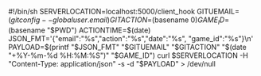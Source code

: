 #!/bin/sh
SERVERLOCATION=localhost:5000/client_hook
GITUEMAIL=$(git config --global user.email)
GITACTION=$(basename $0)
GAME_ID=$(basename "$PWD")
ACTIONTIME=$(date)
JSON_FMT='{"email":"%s","action":"%s","date":"%s", "game_id":"%s"}\n'
PAYLOAD=$(printf "$JSON_FMT" "$GITUEMAIL" "$GITACTION" "$(date "+%Y-%m-%d %H:%M:%S")" "$GAME_ID")
curl $SERVERLOCATION -H "Content-Type: application/json" -s -d "$PAYLOAD" > /dev/null
